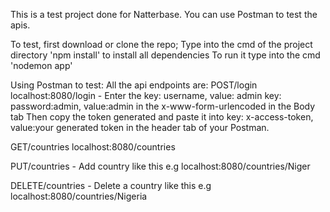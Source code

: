 This is a test project done for Natterbase. You can use Postman to test the apis.

To test, first download or clone the repo;
Type into the cmd of the project directory 'npm install' to install all dependencies
To run it type into the cmd 'nodemon app'

Using Postman to test:
All the api endpoints are:
POST/login
    localhost:8080/login
    - Enter the key: username, value: admin
                key: password:admin, value:admin
      in the x-www-form-urlencoded in the Body tab
Then copy the token generated and paste it into
key: x-access-token, value:your generated token in the header tab of your Postman.

GET/countries
    localhost:8080/countries

PUT/countries
    - Add country like this e.g localhost:8080/countries/Niger

DELETE/countries
    - Delete a country like this e.g localhost:8080/countries/Nigeria